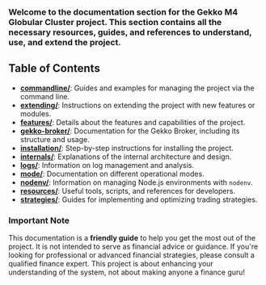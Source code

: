 ### Welcome to the documentation section for the **Gekko M4 Globular Cluster** project. This section contains all the necessary resources, guides, and references to understand, use, and extend the project.

## Table of Contents

- [**commandline/**](https://github.com/universalbit-dev/gekko-m4-globular-cluster/tree/master/docs/commandline): Guides and examples for managing the project via the command line.
- [**extending/**](https://github.com/universalbit-dev/gekko-m4-globular-cluster/tree/master/docs/extending): Instructions on extending the project with new features or modules.
- [**features/**](https://github.com/universalbit-dev/gekko-m4-globular-cluster/tree/master/docs/features): Details about the features and capabilities of the project.
- [**gekko-broker/**](https://github.com/universalbit-dev/gekko-m4-globular-cluster/tree/master/docs/gekko-broker): Documentation for the Gekko Broker, including its structure and usage.
- [**installation/**](https://github.com/universalbit-dev/gekko-m4-globular-cluster/tree/master/docs/installation): Step-by-step instructions for installing the project.
- [**internals/**](https://github.com/universalbit-dev/gekko-m4-globular-cluster/tree/master/docs/internals): Explanations of the internal architecture and design.
- [**logs/**](https://github.com/universalbit-dev/gekko-m4-globular-cluster/tree/master/docs/logs): Information on log management and analysis.
- [**mode/**](https://github.com/universalbit-dev/gekko-m4-globular-cluster/tree/master/docs/mode): Documentation on different operational modes.
- [**nodenv/**](https://github.com/universalbit-dev/gekko-m4-globular-cluster/tree/master/docs/nodenv): Information on managing Node.js environments with `nodenv`.
- [**resources/**](https://github.com/universalbit-dev/gekko-m4-globular-cluster/tree/master/docs/resources): Useful tools, scripts, and references for developers.
- [**strategies/**](https://github.com/universalbit-dev/gekko-m4-globular-cluster/tree/master/docs/strategies): Guides for implementing and optimizing trading strategies.

### **Important Note**
This documentation is a **friendly guide** to help you get the most out of the project. It is not intended to serve as financial advice or guidance. If you're looking for professional or advanced financial strategies, please consult a qualified finance expert. This project is about enhancing your understanding of the system, not about making anyone a finance guru!

